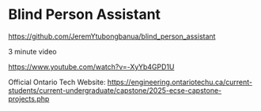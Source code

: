 # Blind Person Assistant

<https://github.com/JeremYtubongbanua/blind_person_assistant>

3 minute video

<https://www.youtube.com/watch?v=-XyYb4GPD1U>

Official Ontario Tech Website: <https://engineering.ontariotechu.ca/current-students/current-undergraduate/capstone/2025-ecse-capstone-projects.php>
